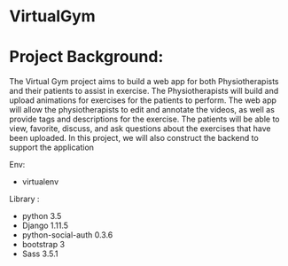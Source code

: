 # VirtualGym
# Project Background:
The Virtual Gym project aims to build a web app for both Physiotherapists and their patients to assist in exercise. The Physiotherapists will build and upload animations for exercises for the patients to perform. The web app will allow the physiotherapists to edit and annotate the videos, as well as provide tags and descriptions for the exercise. The patients will be able to view, favorite, discuss, and ask questions about the exercises that have been uploaded. In this project, we will also construct the backend to support the application

Env:
  * virtualenv
  
Library :
  * python 3.5
  * Django 1.11.5
  * python-social-auth 0.3.6
  * bootstrap 3
  * Sass 3.5.1
